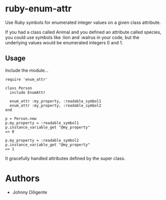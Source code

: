 ruby-enum-attr
==============

Use Ruby symbols for enumerated integer values on a given class attribute.

If you had a class called Animal and you defined an attribute called species, you could 
use symbols like :lion and :walrus in your code, but the underlying values would be enumerated
integers 0 and 1.

Usage
-----

Include the module...

    require 'enum_attr'

    class Person
      include EnumAttr

      enum_attr :my_property, :readable_symbol1
      enum_attr :my_property, :readable_symbol2
    end

    p = Person.new
    p.my_property = :readable_symbol1
    p.instance_variable_get "@my_property"
    => 0

    p.my_property = :readable_symbol2
    p.instance_variable_get "@my_property"
    => 1

It gracefully handled attributes defined by the super class.

Authors
===========

* Johnny Diligente                       